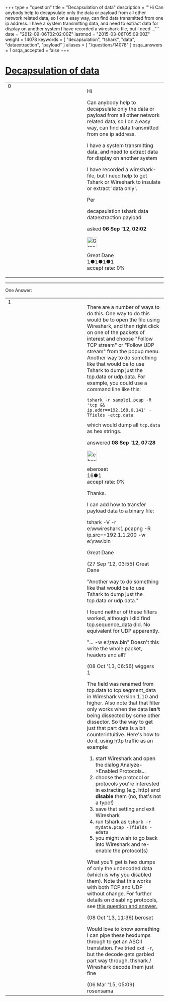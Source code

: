 +++
type = "question"
title = "Decapsulation of data"
description = '''Hi Can anybody help to decapsulate only the data or payload from all other network related data, so I on a easy way, can find data transmitted from one ip address.  I have a system transmitting data, and need to extract data for display on another system I have recorded a wireshark-file, but I need ...'''
date = "2012-09-06T02:02:00Z"
lastmod = "2015-03-06T05:09:00Z"
weight = 14078
keywords = [ "decapsulation", "tshark", "data", "dataextraction", "payload" ]
aliases = [ "/questions/14078" ]
osqa_answers = 1
osqa_accepted = false
+++

<div class="headNormal">

# [Decapsulation of data](/questions/14078/decapsulation-of-data)

</div>

<div id="main-body">

<div id="askform">

<table id="question-table" style="width:100%;"><colgroup><col style="width: 50%" /><col style="width: 50%" /></colgroup><tbody><tr class="odd"><td style="width: 30px; vertical-align: top"><div class="vote-buttons"><span id="post-14078-upvote" class="ajax-command post-vote up" rel="nofollow" title="I like this post (click again to cancel)"> </span><div id="post-14078-score" class="post-score" title="current number of votes">0</div><span id="post-14078-downvote" class="ajax-command post-vote down" rel="nofollow" title="I dont like this post (click again to cancel)"> </span> <span id="favorite-mark" class="ajax-command favorite-mark" rel="nofollow" title="mark/unmark this question as favorite (click again to cancel)"> </span><div id="favorite-count" class="favorite-count"></div></div></td><td><div id="item-right"><div class="question-body"><p>Hi</p><p>Can anybody help to decapsulate only the data or payload from all other network related data, so I on a easy way, can find data transmitted from one ip address.</p><p>I have a system transmitting data, and need to extract data for display on another system</p><p>I have recorded a wireshark-file, but I need help to get Tshark or Wireshark to insulate or extract 'data only'.</p><p>Per</p></div><div id="question-tags" class="tags-container tags"><span class="post-tag tag-link-decapsulation" rel="tag" title="see questions tagged &#39;decapsulation&#39;">decapsulation</span> <span class="post-tag tag-link-tshark" rel="tag" title="see questions tagged &#39;tshark&#39;">tshark</span> <span class="post-tag tag-link-data" rel="tag" title="see questions tagged &#39;data&#39;">data</span> <span class="post-tag tag-link-dataextraction" rel="tag" title="see questions tagged &#39;dataextraction&#39;">dataextraction</span> <span class="post-tag tag-link-payload" rel="tag" title="see questions tagged &#39;payload&#39;">payload</span></div><div id="question-controls" class="post-controls"></div><div class="post-update-info-container"><div class="post-update-info post-update-info-user"><p>asked <strong>06 Sep '12, 02:02</strong></p><img src="https://secure.gravatar.com/avatar/69c5654973e4d75f51525c6557e34106?s=32&amp;d=identicon&amp;r=g" class="gravatar" width="32" height="32" alt="Great%20Dane&#39;s gravatar image" /><p><span>Great Dane</span><br />
<span class="score" title="1 reputation points">1</span><span title="1 badges"><span class="badge1">●</span><span class="badgecount">1</span></span><span title="1 badges"><span class="silver">●</span><span class="badgecount">1</span></span><span title="1 badges"><span class="bronze">●</span><span class="badgecount">1</span></span><br />
<span class="accept_rate" title="Rate of the user&#39;s accepted answers">accept rate:</span> <span title="Great Dane has no accepted answers">0%</span></p></div></div><div id="comments-container-14078" class="comments-container"></div><div id="comment-tools-14078" class="comment-tools"></div><div class="clear"></div><div id="comment-14078-form-container" class="comment-form-container"></div><div class="clear"></div></div></td></tr></tbody></table>

------------------------------------------------------------------------

<div class="tabBar">

<span id="sort-top"></span>

<div class="headQuestions">

One Answer:

</div>

</div>

<span id="14140"></span>

<div id="answer-container-14140" class="answer">

<table style="width:100%;"><colgroup><col style="width: 50%" /><col style="width: 50%" /></colgroup><tbody><tr class="odd"><td style="width: 30px; vertical-align: top"><div class="vote-buttons"><span id="post-14140-upvote" class="ajax-command post-vote up" rel="nofollow" title="I like this post (click again to cancel)"> </span><div id="post-14140-score" class="post-score" title="current number of votes">1</div><span id="post-14140-downvote" class="ajax-command post-vote down" rel="nofollow" title="I dont like this post (click again to cancel)"> </span></div></td><td><div class="item-right"><div class="answer-body"><p>There are a number of ways to do this. One way to do this would be to open the file using Wireshark, and then right click on one of the packets of interest and choose "Follow TCP stream" or "Follow UDP stream" from the popup menu. Another way to do something like that would be to use Tshark to dump just the tcp.data or udp.data. For example, you could use a command line like this:</p><pre><code>tshark -r sample1.pcap -R &#39;tcp &amp;&amp; ip.addr==192.168.0.141&#39; -Tfields -etcp.data</code></pre>which would dump all <code>tcp.data</code> as hex strings.</div><div class="answer-controls post-controls"></div><div class="post-update-info-container"><div class="post-update-info post-update-info-user"><p>answered <strong>08 Sep '12, 07:28</strong></p><img src="https://secure.gravatar.com/avatar/589ac3289099c34149c526ee7bb1a805?s=32&amp;d=identicon&amp;r=g" class="gravatar" width="32" height="32" alt="eberoset&#39;s gravatar image" /><p><span>eberoset</span><br />
<span class="score" title="16 reputation points">16</span><span title="1 badges"><span class="bronze">●</span><span class="badgecount">1</span></span><br />
<span class="accept_rate" title="Rate of the user&#39;s accepted answers">accept rate:</span> <span title="eberoset has no accepted answers">0%</span></p></div></div><div id="comments-container-14140" class="comments-container"><span id="14569"></span><div id="comment-14569" class="comment"><div id="post-14569-score" class="comment-score"></div><div class="comment-text"><p>Thanks.</p><p>I can add how to transfer payload data to a binary file:</p><p>tshark -V -r e:\wwireshark1.pcapng -R ip.src==192.1.1.200 -w e:\raw.bin</p><p>Great Dane</p></div><div id="comment-14569-info" class="comment-info"><span class="comment-age">(27 Sep '12, 03:55)</span> <span class="comment-user userinfo">Great Dane</span></div></div><span id="25744"></span><div id="comment-25744" class="comment"><div id="post-25744-score" class="comment-score"></div><div class="comment-text"><p>"Another way to do something like that would be to use Tshark to dump just the tcp.data or udp.data."</p><p>I found neither of these filters worked, although I did find tcp.sequence_data did. No equivalent for UDP apparently.</p><p>"... -w e:\raw.bin" Doesn't this write the whole packet, headers and all?</p></div><div id="comment-25744-info" class="comment-info"><span class="comment-age">(08 Oct '13, 06:56)</span> <span class="comment-user userinfo">wiggers</span></div></div><span id="25755"></span><div id="comment-25755" class="comment"><div id="post-25755-score" class="comment-score">1</div><div class="comment-text"><p>The field was renamed from tcp.data to tcp.segment_data in Wireshark version 1.10 and higher. Also note that that filter only works when the data <strong>isn't</strong> being dissected by some other dissector. So the way to get just that part data is a bit counterintuitive. Here's how to do it, using http traffic as an example:</p><ol><li>start Wireshark and open the dialog Analyze-&gt;Enabled Protocols...</li><li>choose the protocol or protocols you're interested in extracting (e.g. http) and <strong>disable</strong> them (no, that's not a typo!)</li><li>save that setting and exit Wireshark</li><li>run tshark as <code>tshark -r mydata.pcap -Tfields -edata</code></li><li>you might wish to go back into Wireshark and re-enable the protocol(s)</li></ol><p>What you'll get is hex dumps of only the undecoded data (which is why you disabled them). Note that this works with both TCP and UDP without change. For further details on disabling protocols, see <a href="http://ask.wireshark.org/questions/9544/how-to-disable-dissectors-in-tshark">this question and answer.</a></p></div><div id="comment-25755-info" class="comment-info"><span class="comment-age">(08 Oct '13, 11:36)</span> <span class="comment-user userinfo">beroset</span></div></div><span id="40322"></span><div id="comment-40322" class="comment"><div id="post-40322-score" class="comment-score"></div><div class="comment-text"><p>Would love to know something I can pipe these hexdumps through to get an ASCII translation. I've tried <code>xxd -r</code>, but the decode gets garbled part way through. thshark / Wireshark decode them just fine</p></div><div id="comment-40322-info" class="comment-info"><span class="comment-age">(06 Mar '15, 05:09)</span> <span class="comment-user userinfo">rosensama</span></div></div></div><div id="comment-tools-14140" class="comment-tools"></div><div class="clear"></div><div id="comment-14140-form-container" class="comment-form-container"></div><div class="clear"></div></div></td></tr></tbody></table>

</div>

<div class="paginator-container-left">

</div>

</div>

</div>

